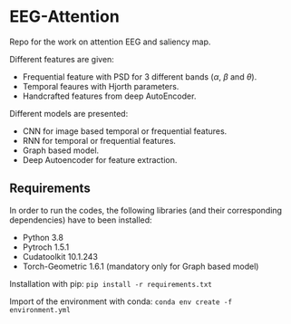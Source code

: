 # EEG-Attention

Repo for the work on attention EEG and saliency map.

Different features are given:
* Frequential feature with PSD for 3 different bands ($\alpha$, $\beta$ and $\theta$).
* Temporal feaures with Hjorth parameters.
* Handcrafted features from deep AutoEncoder.

Different models are presented:
* CNN for image based temporal or frequential features.
* RNN for temporal or frequential features.
* Graph based model.
* Deep Autoencoder for feature extraction.

## Requirements

In order to run the codes, the following libraries (and their corresponding dependencies) have to been installed:

- Python     3.8
- Pytroch     1.5.1
- Cudatoolkit     10.1.243
- Torch-Geometric 1.6.1 (mandatory only for Graph based model) 

Installation with pip: `pip install -r requirements.txt`

Import of the environment with conda: `conda env create -f environment.yml`
